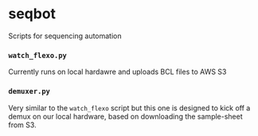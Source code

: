 # seqbot
Scripts for sequencing automation

### `watch_flexo.py`

Currently runs on local hardawre and uploads BCL files to AWS S3

### `demuxer.py`

Very similar to the `watch_flexo` script but this one is designed to kick off a demux on our local hardware, based on downloading the sample-sheet from S3.

